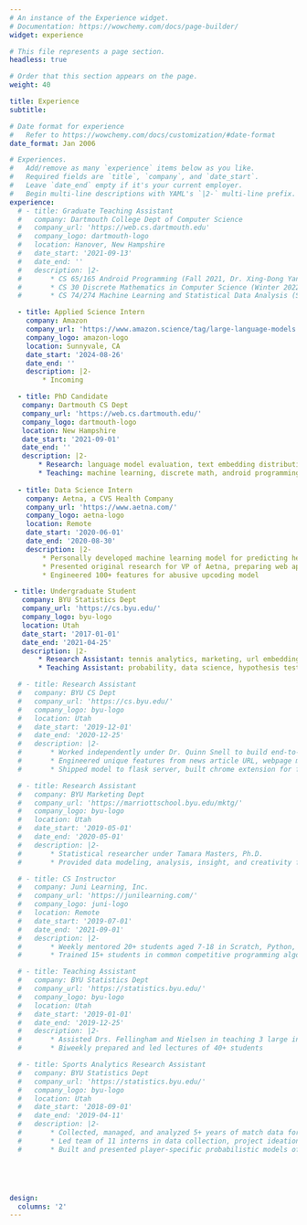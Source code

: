 ```yaml
---
# An instance of the Experience widget.
# Documentation: https://wowchemy.com/docs/page-builder/
widget: experience

# This file represents a page section.
headless: true

# Order that this section appears on the page.
weight: 40

title: Experience
subtitle:

# Date format for experience
#   Refer to https://wowchemy.com/docs/customization/#date-format
date_format: Jan 2006

# Experiences.
#   Add/remove as many `experience` items below as you like.
#   Required fields are `title`, `company`, and `date_start`.
#   Leave `date_end` empty if it's your current employer.
#   Begin multi-line descriptions with YAML's `|2-` multi-line prefix.
experience:
  # - title: Graduate Teaching Assistant
  #   company: Dartmouth College Dept of Computer Science
  #   company_url: 'https://web.cs.dartmouth.edu'
  #   company_logo: dartmouth-logo
  #   location: Hanover, New Hampshire
  #   date_start: '2021-09-13'
  #   date_end: ''
  #   description: |2-
  #       * CS 65/165 Android Programming (Fall 2021, Dr. Xing-Dong Yang)
  #       * CS 30 Discrete Mathematics in Computer Science (Winter 2022, Dr. Hsien-Chih Chang)
  #       * CS 74/274 Machine Learning and Statistical Data Analysis (Spring 2022, Dr. Sarah Masud Preum)

  - title: Applied Science Intern
    company: Amazon
    company_url: 'https://www.amazon.science/tag/large-language-models'
    company_logo: amazon-logo
    location: Sunnyvale, CA
    date_start: '2024-08-26'
    date_end: ''
    description: |2-
        * Incoming

  - title: PhD Candidate
   company: Dartmouth CS Dept
   company_url: 'https://web.cs.dartmouth.edu/'
   company_logo: dartmouth-logo
   location: New Hampshire
   date_start: '2021-09-01'
   date_end: ''
   description: |2-
       * Research: language model evaluation, text embedding distributions, semantic information processing
       * Teaching: machine learning, discrete math, android programming
  
  - title: Data Science Intern
    company: Aetna, a CVS Health Company
    company_url: 'https://www.aetna.com/'
    company_logo: aetna-logo
    location: Remote
    date_start: '2020-06-01'
    date_end: '2020-08-30'
    description: |2-
        * Personally developed machine learning model for predicting healthcare provider abusive upcoding on inpatient DRG claims, projected to save up to $1,000,000 each month via audit recommendations
        * Presented original research for VP of Aetna, preparing web application for live model prediction
        * Engineered 100+ features for abusive upcoding model

 - title: Undergraduate Student
   company: BYU Statistics Dept
   company_url: 'https://cs.byu.edu/'
   company_logo: byu-logo
   location: Utah
   date_start: '2017-01-01'
   date_end: '2021-04-25'
   description: |2-
       * Research Assistant: tennis analytics, marketing, url embeddings
       * Teaching Assistant: probability, data science, hypothesis testing, linear regression

  # - title: Research Assistant
  #   company: BYU CS Dept
  #   company_url: 'https://cs.byu.edu/'
  #   company_logo: byu-logo
  #   location: Utah
  #   date_start: '2019-12-01'
  #   date_end: '2020-12-25'
  #   description: |2-
  #       * Worked independently under Dr. Quinn Snell to build end-to-end neural network for classification of online news articles as “fake”
  #       * Engineered unique features from news article URL, webpage metadata, and article body using custom-built word/character embeddings and NLP models
  #       * Shipped model to flask server, built chrome extension for fake news article detection

  # - title: Research Assistant
  #   company: BYU Marketing Dept
  #   company_url: 'https://marriottschool.byu.edu/mktg/'
  #   company_logo: byu-logo
  #   location: Utah
  #   date_start: '2019-05-01'
  #   date_end: '2020-05-01'
  #   description: |2-
  #       * Statistical researcher under Tamara Masters, Ph.D.
  #       * Provided data modeling, analysis, insight, and creativity for 8+ research projects

  # - title: CS Instructor
  #   company: Juni Learning, Inc.
  #   company_url: 'https://junilearning.com/'
  #   company_logo: juni-logo
  #   location: Remote
  #   date_start: '2019-07-01'
  #   date_end: '2021-09-01'
  #   description: |2-
  #       * Weekly mentored 20+ students aged 7-18 in Scratch, Python, and Java
  #       * Trained 15+ students in common competitive programming algorithms and techniques, helping them to prepare for the USA Computing Olympiad bronze, silver, and gold divisions

  # - title: Teaching Assistant
  #   company: BYU Statistics Dept
  #   company_url: 'https://statistics.byu.edu/'
  #   company_logo: byu-logo
  #   location: Utah
  #   date_start: '2019-01-01'
  #   date_end: '2019-12-25'
  #   description: |2-
  #       * Assisted Drs. Fellingham and Nielsen in teaching 3 large introductory statistics courses covering probability, hypothesis testing, linear regression, R programming, etc.
  #       * Biweekly prepared and led lectures of 40+ students

  # - title: Sports Analytics Research Assistant
  #   company: BYU Statistics Dept
  #   company_url: 'https://statistics.byu.edu/'
  #   company_logo: byu-logo
  #   location: Utah
  #   date_start: '2018-09-01'
  #   date_end: '2019-04-11'
  #   description: |2-
  #       * Collected, managed, and analyzed 5+ years of match data for BYU women’s and men’s tennis teams
  #       * Led team of 11 interns in data collection, project ideation, and statistical analysis processes
  #       * Built and presented player-specific probabilistic models of serving percentages by service position and point outcome, presenting research insights to head coaches





design:
  columns: '2'
---
```

